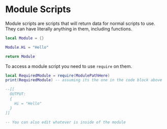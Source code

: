 # Module Scripts
Module scripts are scripts that will return data for normal scripts to use. They can have literally anything in them, including functions.

```lua
local Module = {}

Module.Hi = "Hello"

return Module
```

To access a module script you need to use `require` on them.

```lua
local RequiredModule = require(ModulePathHere)
print(RequiredModule) -- assuming its the one in the code block above

--[[
  OUTPUT:
  {
    Hi = "Hello"
  }
]]

-- You can also edit whatever is inside of the module
```
